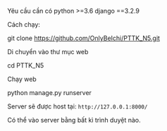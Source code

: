 Yêu cầu cần có
python >=3.6
django ==3.2.9

Cách chạy:

git clone https://github.com/OnlyBeIchi/PTTK_N5.git

Di chuyển vào thư mục web

cd PTTK_N5

Chạy web

python manage.py runserver

Server sẽ được host tại: `http://127.0.0.1:8000/`

Có thể vào server bằng bất kì trình duyệt nào.
